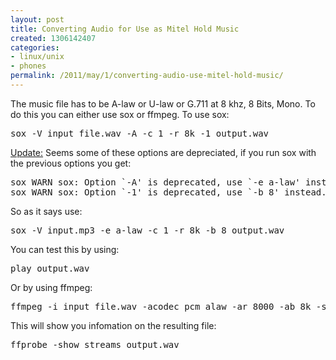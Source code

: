 ```yaml
---
layout: post
title: Converting Audio for Use as Mitel Hold Music
created: 1306142407
categories:
- linux/unix
- phones
permalink: /2011/may/1/converting-audio-use-mitel-hold-music/
---
```

<p>The music file has to be A-law or U-law or G.711 at 8 khz, 8 Bits, Mono. To do this you can either use sox or ffmpeg. To use sox:</p>
<pre>
sox -V input_file.wav -A -c 1 -r 8k -1 output.wav<br /></pre>
<p><u>Update:</u> Seems some of these options are depreciated, if you run sox with the previous options you get:</p>
<pre>
sox WARN sox: Option `-A' is deprecated, use `-e a-law' instead.
sox WARN sox: Option `-1' is deprecated, use `-b 8' instead.
</pre>
<p>So as it says use:</p>
<pre>
sox -V input.mp3 -e a-law -c 1 -r 8k -b 8 output.wav<br /></pre>
<p>You can test this by using:</p>
<pre>
play output.wav</pre>
<p>Or by using ffmpeg:</p>
<pre>
ffmpeg -i input_file.wav -acodec pcm_alaw -ar 8000 -ab 8k -sample_fmt s8 -ac 1 output.wav</pre>
<p>This will show you infomation on the resulting file:</p>
<pre>
ffprobe -show_streams output.wav</pre>
